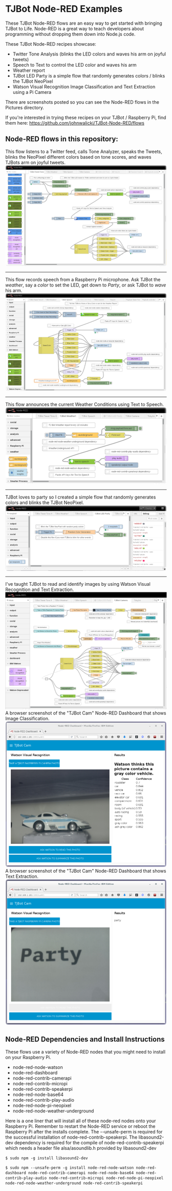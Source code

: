 # TJBot Node-RED Examples
These TJBot Node-RED flows are an easy way to get started with bringing TJBot to Life.
Node-RED is a great way to teach developers about programming without dropping them down into Node.js code.

These TJBot Node-RED recipes showcase:
* Twitter Tone Analysis (blinks the LED colors and waves his arm on joyful tweets)
* Speech to Text to control the LED color and waves his arm
* Weather report
* TJBot LED Party is a simple flow that randomly generates colors / blinks the TJBot NeoPixel
* Watson Visual Recognition Image Classification and Text Extraction using a Pi Camera

There are screenshots posted so you can see the Node-RED flows in the Pictures directory.

If you're interested in trying these recipes on your TJBot / Raspberry Pi, find them here:
https://github.com/johnwalicki/TJBot-Node-RED/flows

## Node-RED flows in this repository:
This flow listens to a Twitter feed, calls Tone Analyzer, speaks the Tweets, blinks the NeoPixel different colors based on tone scores, and waves TJBots arm on joyful tweets.
![TJBot Twitter Tone Analysis flow](/pictures/TJBotTweetToneAnalysisBlinkLEDWave.png?raw=true "TJBot Twitter Analyzer flow")
___
This flow records speech from a Raspberry Pi microphone. Ask TJBot the *weather*, say a *color* to set the LED, get down to *Party*, or ask TJBot to *wave* his arm.
![TJBot Speech to Text Control the LED color and Wave flow](/pictures/TJBotSetColorWaveviaSpeechCommand.png?raw=true "TJBot Speech to Text flow")
___
This flow announces the current Weather Conditions using Text to Speech.
![TJBot Announce the Weather conditions using Text to Speech flow](/pictures/TJBotWeatherForecastTTSAnnouncements.png?raw=true "TJBot Speech to Text flow")
___
TJBot loves to party so I created a simple flow that randomly generates colors and blinks the TJBot NeoPixel.
![TJBot LED Party flow](/pictures/TJBotLEDParty.png?raw=true "TJBot LED Party flow")
___
I've taught TJBot to read and identify images by using Watson Visual Recognition and Text Extraction.
![TJBot Visual Recognition Image Classification Text Extraction flow](/pictures/TJBot-CameraFlow.png?raw=true "TJBot Watson Vision flow")
A browser screenshot of the "TJBot Cam" Node-RED Dashboard that shows Image Classification.
![TJBot Visual Recognition Image Classification Node-RED Dashboard](/pictures/TJBot-CameraResults-racecar.png?raw=true "TJBot Node-RED Dashboard Racecar")
A browser screenshot of the "TJBot Cam" Node-RED Dashboard that shows Text Extraction.
![TJBot Visual Recognition Image Classification Node-RED Dashboard](/pictures/TJBot-CameraResults-Party.png?raw=true "TJBot Node-RED Dashboard Party Text Extraction")

## Node-RED Dependencies and Install Instructions
These flows use a variety of Node-RED nodes that you might need to install on your Raspberry Pi.
* node-red-node-watson
* node-red-dashboard
* node-red-contrib-camerapi
* node-red-contrib-micropi
* node-red-contrib-speakerpi
* node-red-node-base64
* node-red-contrib-play-audio
* node-red-node-pi-neopixel
* node-red-node-weather-underground

Here is a one liner that will install all of these node-red nodes onto your Raspberry Pi.  Remember to restart the Node-RED service or reboot the Raspberry Pi after the installs complete.  The --unsafe-perm is required for the successful installation of node-red-contrib-speakerpi. The libasound2-dev dependency is required for the compile of node-red-contrib-speakerpi which needs a header file alsa/asoundlib.h provided by libasound2-dev

```
$ sudo npm -g install libasound2-dev
```
```
$ sudo npm --unsafe-perm -g install node-red-node-watson node-red-dashboard node-red-contrib-camerapi node-red-node-base64 node-red-contrib-play-audio node-red-contrib-micropi node-red-node-pi-neopixel node-red-node-weather-underground node-red-contrib-speakerpi
```
